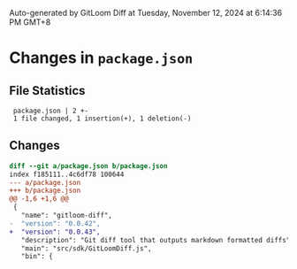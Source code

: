 <!--
<style>
.markdown-body .highlight pre, .markdown-body pre {
  background-color: #0d1117;
}
.markdown-body .diff-deletion {
  color: #f85149;
  background-color: #3c1618;
}
.markdown-body .diff-addition {
  color: #56d364;
  background-color: #1b4721;
}
</style>
-->
Auto-generated by GitLoom Diff at Tuesday, November 12, 2024 at 6:14:36 PM GMT+8

# Changes in `package.json`

## File Statistics
```
 package.json | 2 +-
 1 file changed, 1 insertion(+), 1 deletion(-)

```

## Changes
```diff
diff --git a/package.json b/package.json
index f185111..4c6df78 100644
--- a/package.json
+++ b/package.json
@@ -1,6 +1,6 @@
 {
   "name": "gitloom-diff",
-  "version": "0.0.42",
+  "version": "0.0.43",
   "description": "Git diff tool that outputs markdown formatted diffs",
   "main": "src/sdk/GitLoomDiff.js",
   "bin": {

```

